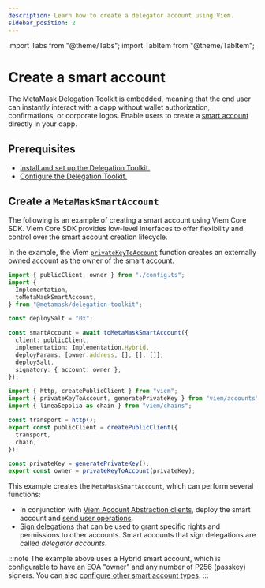 ```yaml
---
description: Learn how to create a delegator account using Viem.
sidebar_position: 2
---
```


import Tabs from "@theme/Tabs";
import TabItem from "@theme/TabItem";

# Create a smart account

The MetaMask Delegation Toolkit is embedded, meaning that the end user can instantly interact with a dapp without wallet authorization, confirmations, or corporate logos.
Enable users to create a [smart account](../concepts/smart-accounts) directly in your dapp.

## Prerequisites

- [Install and set up the Delegation Toolkit.](../../get-started/install.md)
- [Configure the Delegation Toolkit.](../configure.md)

## Create a `MetaMaskSmartAccount`

The following is an example of creating a smart account using Viem Core SDK.
Viem Core SDK provides low-level interfaces to offer flexibility and control over the smart
account creation lifecycle.

In the example, the Viem [`privateKeyToAccount`](https://viem.sh/docs/accounts/privateKey.html)
function creates an externally owned account as the owner of the smart account.

<Tabs>
<TabItem value="example.ts">

```typescript
import { publicClient, owner } from "./config.ts";
import { 
  Implementation, 
  toMetaMaskSmartAccount,
} from "@metamask/delegation-toolkit";

const deploySalt = "0x";

const smartAccount = await toMetaMaskSmartAccount({
  client: publicClient,
  implementation: Implementation.Hybrid,
  deployParams: [owner.address, [], [], []],
  deploySalt,
  signatory: { account: owner },
});
```

</TabItem>

<TabItem value="config.ts">
 
```typescript
import { http, createPublicClient } from "viem";
import { privateKeyToAccount, generatePrivateKey } from "viem/accounts";
import { lineaSepolia as chain } from "viem/chains";

const transport = http(); 
export const publicClient = createPublicClient({ 
  transport, 
  chain, 
});

const privateKey = generatePrivateKey(); 
export const owner = privateKeyToAccount(privateKey);
```

</TabItem>
</Tabs>


This example creates the `MetaMaskSmartAccount`, which can perform several functions:

- In conjunction with [Viem Account Abstraction clients](../configure.md), deploy the smart account
  and [send user operations](../send-user-operation.md).
- [Sign delegations](../create-delegation/index.md) that can be used to grant specific rights and permissions to other accounts.
  Smart accounts that sign delegations are called *delegator accounts*.

:::note 
The example above uses a Hybrid smart account, which is configurable to have an EOA "owner" and any number of P256 (passkey) signers.
You can also [configure other smart account types](configure-accounts-signers.md).
:::
